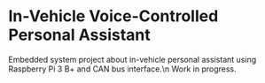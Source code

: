 # In-Vehicle Voice-Controlled Personal Assistant
 Embedded system project about in-vehicle personal assistant using Raspberry Pi 3 B+ and CAN bus interface.\n
 Work in progress.
